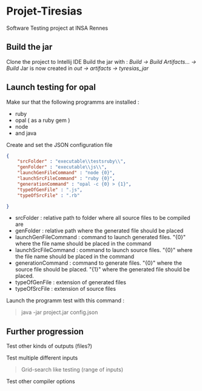 # Projet-Tiresias
Software Testing project at INSA Rennes


## Build the jar
Clone the project to Intellij IDE
Build the jar with  : *Build -> Build Artifacts... -> Build*
Jar is now created in *out -> artifacts -> tyresias_jar*

## Launch testing for opal

Make sur that the following programms are installed :
* ruby
* opal ( as a ruby gem )
* node
* and java

Create and set the JSON configuration file

````JSON
{
    "srcFolder" : "executable\\testsruby\\",
    "genFolder" : "executable\\js\\",
    "launchGenFileCommand" : "node {0}",
    "launchSrcFileCommand" : "ruby {0}",
    "generationCommand" : "opal -c {0} > {1}",
    "typeOfGenFile" : ".js",
    "typeOfSrcFile" : ".rb"

}
````

* srcFolder : relative path to folder where all source files to be compiled are
* genFolder : relative path where the generated file should be placed
* launchGenFileCommand : command to launch generated files. "{0}" where the file name should be placed in the command
* launchSrcFileCommand : command to launch source files. "{0}" where the file name should be placed in the command
* generationCommand : command to generate files. "{0}" where the source file should be placed. "{1}" where the generated file should be placed.
* typeOfGenFile : extension of generated files
* typeOfSrcFile : extension of source files

Launch the programm test with this command :
> java -jar project.jar config.json

## Further progression
Test other kinds of outputs (files?)

Test multiple different inputs
> Grid-search like testing (range of inputs)

Test other compiler options
